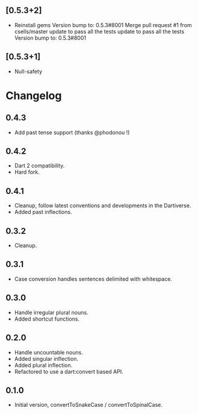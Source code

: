 ## [0.5.3+2]
 * Reinstall gems
Version bump to: 0.5.3#8001
Merge pull request #1 from csells/master
update to pass all the tests
update to pass all the tests
Version bump to: 0.5.3#8001

## [0.5.3+1]
 * Null-safety

# Changelog

## 0.4.3
- Add past tense support (thanks @phodonou !)

## 0.4.2
- Dart 2 compatibility.
- Hard fork.

## 0.4.1

- Cleanup, follow latest conventions and developments in the Dartiverse.
- Added past inflections.

## 0.3.2

- Cleanup.

## 0.3.1

- Case conversion handles sentences delimited with whitespace.

## 0.3.0

- Handle irregular plural nouns.
- Added shortcut functions.

## 0.2.0

- Handle uncountable nouns.
- Added singular inflection.
- Added plural inflection.
- Refactored to use a dart:convert based API.

## 0.1.0

- Initial version, convertToSnakeCase / convertToSpinalCase.
